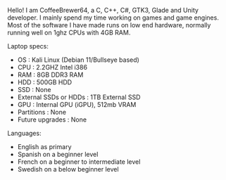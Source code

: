 Hello! I am CoffeeBrewer64, a C, C++, C#, GTK3, Glade and Unity developer.
I mainly spend my time working on games and game engines. Most of the software I have made runs on low end hardware, normally running well on 1ghz CPUs with 4GB RAM.

Laptop specs:
- OS : Kali Linux (Debian 11/Bullseye based)
- CPU : 2.2GHZ Intel i386
- RAM : 8GB DDR3 RAM
- HDD : 500GB HDD
- SSD : None
- External SSDs or HDDs : 1TB External SSD
- GPU : Internal GPU (iGPU), 512mb VRAM
- Partitions : None
- Future upgrades : None

Languages:
- English as primary
- Spanish on a beginner level
- French on a beginner to intermediate level
- Swedish on a below beginner level

